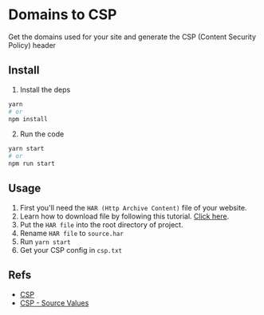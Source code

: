 # Domains to CSP

Get the domains used for your site and generate the CSP (Content Security Policy) header

## Install

1. Install the deps

```bash
yarn
# or
npm install
```

2. Run the code

```bash
yarn start
# or
npm run start
```

## Usage

1. First you'll need the `HAR (Http Archive Content)` file of your website.
2. Learn how to download file by following this tutorial. [Click here](https://support.google.com/admanager/answer/10358597?hl=en).
3. Put the `HAR file` into the root directory of project.
4. Rename `HAR file` to `source.har`
5. Run `yarn start`
6. Get your CSP config in `csp.txt`

## Refs

- [CSP](https://developer.mozilla.org/en-US/docs/Web/HTTP/CSP)
- [CSP - Source Values](https://developer.mozilla.org/en-US/docs/Web/HTTP/Headers/Content-Security-Policy/Sources)

